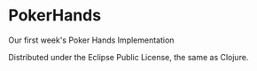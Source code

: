 # PokerHands

Our first week's Poker Hands Implementation



Distributed under the Eclipse Public License, the same as Clojure.
